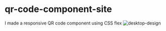 # qr-code-component-site
I made a responsive QR code component using CSS flex
![desktop-design](https://github.com/Muhammet-kpsz/qr-code-component-site/assets/65343800/d8063744-5616-441f-b829-e89b9d621a6b)
